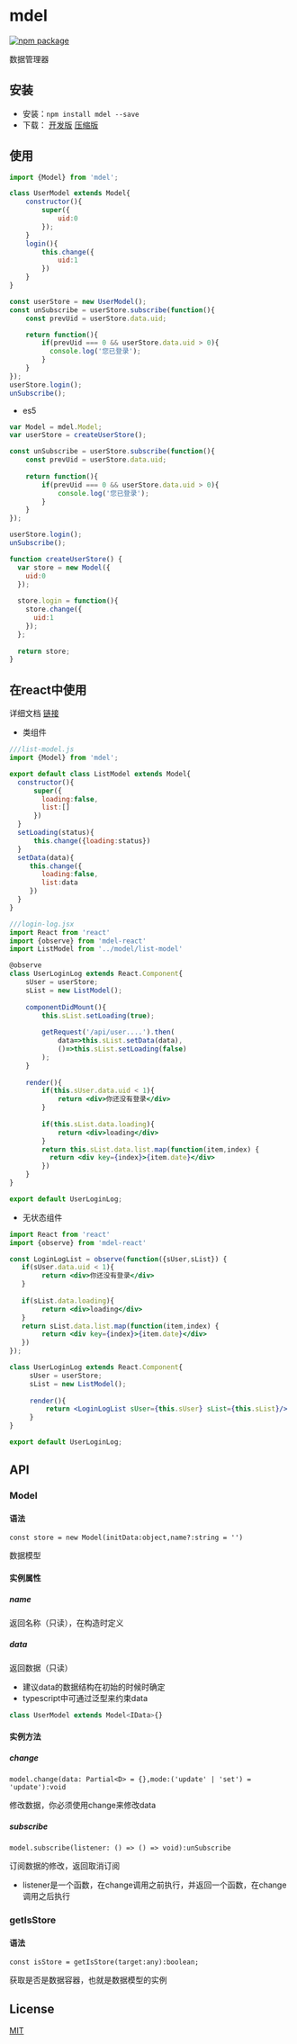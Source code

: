 # mdel
[![npm package](https://img.shields.io/npm/v/mdel.svg?style=flat-square)](https://www.npmjs.org/package/mdel)

数据管理器

## 安装

* 安装：`npm install mdel --save`
* 下载：
  [开发版](https://github.com/yujingwyh/mdel/blob/master/umd/mdel.js) 
  [压缩版](https://github.com/yujingwyh/mdel/blob/master/umd/mdel.min.js)

## 使用

```javascript
import {Model} from 'mdel';

class UserModel extends Model{
    constructor(){
        super({
            uid:0
        });
    }
    login(){
        this.change({
            uid:1
        })
    }
}

const userStore = new UserModel();
const unSubscribe = userStore.subscribe(function(){
    const prevUid = userStore.data.uid;

    return function(){
        if(prevUid === 0 && userStore.data.uid > 0){
          console.log('您已登录');
        }
    }
});
userStore.login();
unSubscribe();

```

* es5
```javascript
var Model = mdel.Model;
var userStore = createUserStore();

const unSubscribe = userStore.subscribe(function(){
    const prevUid = userStore.data.uid;
          
    return function(){
        if(prevUid === 0 && userStore.data.uid > 0){
            console.log('您已登录');
        }
    }
});

userStore.login();
unSubscribe();

function createUserStore() {
  var store = new Model({
    uid:0
  });
  
  store.login = function(){
    store.change({
      uid:1
    });
  };
  
  return store;
}
```

## 在react中使用

详细文档 [链接](https://github.com/mdeljs/mdel-react)

* 类组件

```jsx harmony
///list-model.js
import {Model} from 'mdel';

export default class ListModel extends Model{
  constructor(){
      super({
        loading:false,
        list:[]
      })
  }
  setLoading(status){
      this.change({loading:status})
  }
  setData(data){
     this.change({
        loading:false,
        list:data
     }) 
  }  
}

///login-log.jsx
import React from 'react'
import {observe} from 'mdel-react'
import ListModel from '../model/list-model'

@observe
class UserLoginLog extends React.Component{
    sUser = userStore;
    sList = new ListModel();
    
    componentDidMount(){
        this.sList.setLoading(true);
        
        getRequest('/api/user....').then(
            data=>this.sList.setData(data),
            ()=>this.sList.setLoading(false)
        );
    }
    
    render(){
        if(this.sUser.data.uid < 1){
            return <div>你还没有登录</div>
        }
        
        if(this.sList.data.loading){
            return <div>loading</div>
        }
        return this.sList.data.list.map(function(item,index) {
          return <div key={index}>{item.date}</div>
        })
    }
}

export default UserLoginLog;

```

* 无状态组件

```jsx harmony
import React from 'react'
import {observe} from 'mdel-react'

const LoginLogList = observe(function({sUser,sList}) {
   if(sUser.data.uid < 1){
        return <div>你还没有登录</div>
   }
   
   if(sList.data.loading){
        return <div>loading</div>
   }     
   return sList.data.list.map(function(item,index) {
        return <div key={index}>{item.date}</div>
   })
});

class UserLoginLog extends React.Component{
     sUser = userStore;
     sList = new ListModel();
     
     render(){
         return <LoginLogList sUser={this.sUser} sList={this.sList}/>
     }
}

export default UserLoginLog;
```

## API

### Model
#### 语法

`const store = new Model(initData:object,name?:string = '')`

数据模型

#### 实例属性

##### name
返回名称（只读），在构造时定义

##### data

返回数据（只读）

* 建议data的数据结构在初始的时候时确定
* typescript中可通过泛型来约束data  
```typescript
class UserModel extends Model<IData>{}
```

#### 实例方法

##### change

`model.change(data: Partial<D> = {},mode:('update' | 'set') = 'update'):void`

修改数据，你必须使用change来修改data

##### subscribe

`model.subscribe(listener: () => () => void):unSubscribe`

订阅数据的修改，返回取消订阅

* listener是一个函数，在change调用之前执行，并返回一个函数，在change调用之后执行

### getIsStore

#### 语法

`const isStore = getIsStore(target:any):boolean;`

获取是否是数据容器，也就是数据模型的实例

## License

[MIT](http://opensource.org/licenses/MIT)

